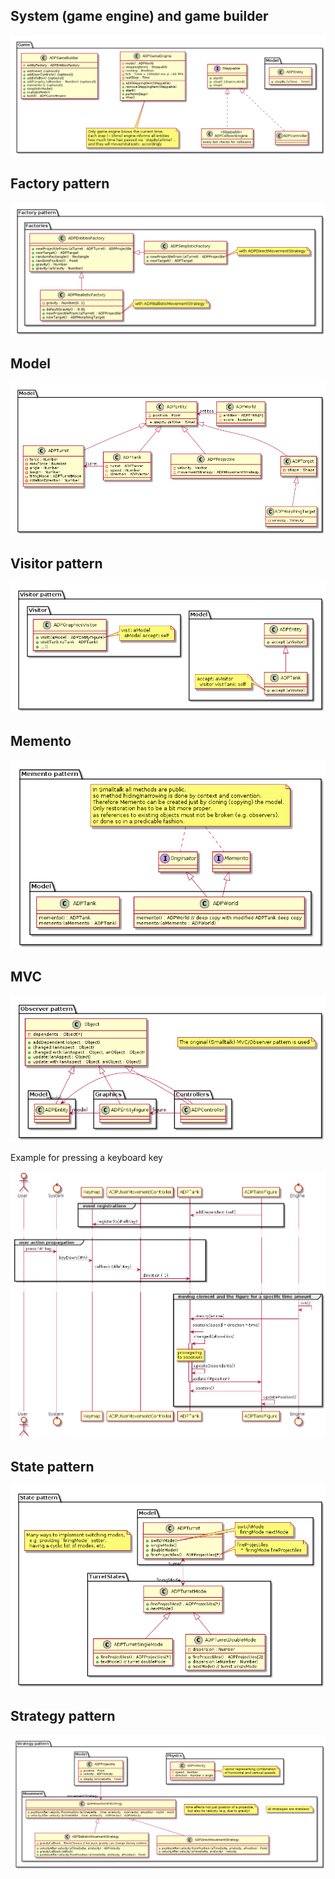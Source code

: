 ## System (game engine) and game builder

![](system.png)

## Factory pattern

![](factory.png)

## Model

![](model.png)

## Visitor pattern

![](visitor.png)

## Memento

![](memento.png)


## MVC

![](mvc.png)

Example for pressing a keyboard key

![](mvc_seq.png)

## State pattern

![](state.png)

## Strategy pattern

![](strategy.png)


